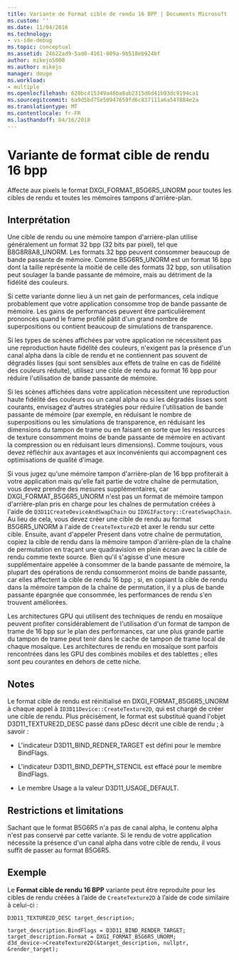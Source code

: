 ```yaml
---
title: Variante de Format cible de rendu 16 BPP | Documents Microsoft
ms.custom: ''
ms.date: 11/04/2016
ms.technology:
- vs-ide-debug
ms.topic: conceptual
ms.assetid: 24b22ad9-5ad0-4161-809a-9b518eb924bf
author: mikejo5000
ms.author: mikejo
manager: douge
ms.workload:
- multiple
ms.openlocfilehash: 620bc415349a46ba8ab2315d6d41b93dc9194ca1
ms.sourcegitcommit: 6a9d5bd75e50947659fd6c837111a6a547884e2a
ms.translationtype: MT
ms.contentlocale: fr-FR
ms.lasthandoff: 04/16/2018
---
```

# <a name="16bpp-render-target-format-variant"></a>Variante de format cible de rendu 16 bpp
Affecte aux pixels le format DXGI_FORMAT_B5G6R5_UNORM pour toutes les cibles de rendu et toutes les mémoires tampons d'arrière-plan.  
  
## <a name="interpretation"></a>Interprétation  
 Une cible de rendu ou une mémoire tampon d'arrière-plan utilise généralement un format 32 bpp (32 bits par pixel), tel que B8G8R8A8_UNORM. Les formats 32 bpp peuvent consommer beaucoup de bande passante de mémoire. Comme B5G6R5_UNORM est un format 16 bpp dont la taille représente la moitié de celle des formats 32 bpp, son utilisation peut soulager la bande passante de mémoire, mais au détriment de la fidélité des couleurs.  
  
 Si cette variante donne lieu à un net gain de performances, cela indique probablement que votre application consomme trop de bande passante de mémoire. Les gains de performances peuvent être particulièrement prononcés quand le frame profilé pâtit d'un grand nombre de superpositions ou contient beaucoup de simulations de transparence.  
  
 Si les types de scènes affichées par votre application ne nécessitent pas une reproduction haute fidélité des couleurs, n'exigent pas la présence d'un canal alpha dans la cible de rendu et ne contiennent pas souvent de dégradés lisses (qui sont sensibles aux effets de traîne en cas de fidélité des couleurs réduite), utilisez une cible de rendu au format 16 bpp pour réduire l'utilisation de bande passante de mémoire.  
  
 Si les scènes affichées dans votre application nécessitent une reproduction haute fidélité des couleurs ou un canal alpha ou si les dégradés lisses sont courants, envisagez d'autres stratégies pour réduire l'utilisation de bande passante de mémoire (par exemple, en réduisant le nombre de superpositions ou les simulations de transparence, en réduisant les dimensions du tampon de trame ou en faisant en sorte que les ressources de texture consomment moins de bande passante de mémoire en activant la compression ou en réduisant leurs dimensions). Comme toujours, vous devez réfléchir aux avantages et aux inconvénients qui accompagnent ces optimisations de qualité d'image.  
  
 Si vous jugez qu'une mémoire tampon d'arrière-plan de 16 bpp profiterait à votre application mais qu'elle fait partie de votre chaîne de permutation, vous devez prendre des mesures supplémentaires, car DXGI_FORMAT_B5G6R5_UNORM n'est pas un format de mémoire tampon d'arrière-plan pris en charge pour les chaînes de permutation créées à l'aide de `D3D11CreateDeviceAndSwapChain` ou `IDXGIFactory::CreateSwapChain`. Au lieu de cela, vous devez créer une cible de rendu au format B5G6R5_UNORM à l'aide de `CreateTexture2D` et axer le rendu sur cette cible. Ensuite, avant d'appeler Present dans votre chaîne de permutation, copiez la cible de rendu dans la mémoire tampon d'arrière-plan de la chaîne de permutation en traçant une quadravision en plein écran avec la cible de rendu comme texte source. Bien qu'il s'agisse d'une mesure supplémentaire appelée à consommer de la bande passante de mémoire, la plupart des opérations de rendu consommeront moins de bande passante, car elles affectent la cible de rendu 16 bpp ; si, en copiant la cible de rendu dans la mémoire tampon de la chaîne de permutation, il y a plus de bande passante épargnée que consommée, les performances de rendu s'en trouvent améliorées.  
  
 Les architectures GPU qui utilisent des techniques de rendu en mosaïque peuvent profiter considérablement de l'utilisation d'un format de tampon de trame de 16 bpp sur le plan des performances, car une plus grande partie du tampon de trame peut tenir dans le cache de tampon de trame local de chaque mosaïque. Les architectures de rendu en mosaïque sont parfois rencontrées dans les GPU des combinés mobiles et des tablettes ; elles sont peu courantes en dehors de cette niche.  
  
## <a name="remarks"></a>Notes  
 Le format cible de rendu est réinitialisé en DXGI_FORMAT_B5G6R5_UNORM à chaque appel à `ID3D11Device::CreateTexture2D`, qui est chargé de créer une cible de rendu. Plus précisément, le format est substitué quand l'objet D3D11_TEXTURE2D_DESC passé dans pDesc décrit une cible de rendu ; à savoir :  
  
-   L'indicateur D3D11_BIND_REDNER_TARGET est défini pour le membre BindFlags.  
  
-   L'indicateur D3D11_BIND_DEPTH_STENCIL est effacé pour le membre BindFlags.  
  
-   Le membre Usage a la valeur D3D11_USAGE_DEFAULT.  
  
## <a name="restrictions-and-limitations"></a>Restrictions et limitations  
 Sachant que le format B5G6R5 n'a pas de canal alpha, le contenu alpha n'est pas conservé par cette variante. Si le rendu de votre application nécessite la présence d'un canal alpha dans votre cible de rendu, il vous suffit de passer au format B5G6R5.  
  
## <a name="example"></a>Exemple  
 Le **Format cible de rendu 16 BPP** variante peut être reproduite pour les cibles de rendu créées à l’aide de `CreateTexture2D` à l’aide de code similaire à celui-ci :  
  
```  
D3D11_TEXTURE2D_DESC target_description;  
  
target_description.BindFlags = D3D11_BIND_RENDER_TARGET;  
target_description.Format = DXGI_FORMAT_B5G6R5_UNORM;  
d3d_device->CreateTexture2D(&target_description, nullptr, &render_target);  
```